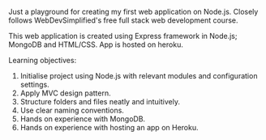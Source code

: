 Just a playground for creating my first web application on Node.js. Closely follows WebDevSimplified's free full stack web development course.

This web application is created using Express framework in Node.js; MongoDB and HTML/CSS. 
App is hosted on heroku.

Learning objectives:
  1. Initialise project using Node.js with relevant modules and configuration settings.
  2. Apply MVC design pattern.
  3. Structure folders and files neatly and intuitively.
  4. Use clear naming conventions.
  5. Hands on experience with MongoDB.
  6. Hands on experience with hosting an app on Heroku.
